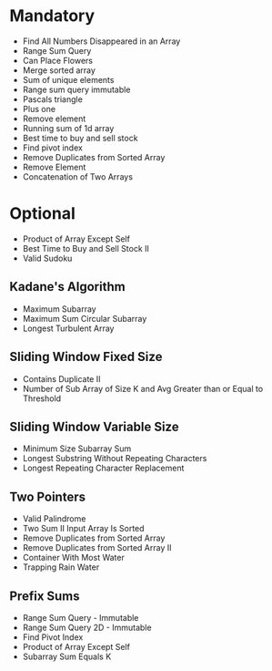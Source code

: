 # Mandatory

- Find All Numbers Disappeared in an Array
- Range Sum Query
- Can Place Flowers
- Merge sorted array
- Sum of unique elements
- Range sum query immutable
- Pascals triangle
- Plus one
- Remove element
- Running sum of 1d array
- Best time to buy and sell stock
- Find pivot index
- Remove Duplicates from Sorted Array
- Remove Element
- Concatenation of Two Arrays

# Optional

- Product of Array Except Self
- Best Time to Buy and Sell Stock II
- Valid Sudoku

## Kadane's Algorithm

- Maximum Subarray
- Maximum Sum Circular Subarray
- Longest Turbulent Array

## Sliding Window Fixed Size

- Contains Duplicate II
- Number of Sub Array of Size K and Avg Greater than or Equal to Threshold

## Sliding Window Variable Size

- Minimum Size Subarray Sum
- Longest Substring Without Repeating Characters
- Longest Repeating Character Replacement

## Two Pointers

- Valid Palindrome
- Two Sum II Input Array Is Sorted
- Remove Duplicates from Sorted Array
- Remove Duplicates from Sorted Array II
- Container With Most Water
- Trapping Rain Water

## Prefix Sums

- Range Sum Query - Immutable
- Range Sum Query 2D - Immutable
- Find Pivot Index
- Product of Array Except Self
- Subarray Sum Equals K

